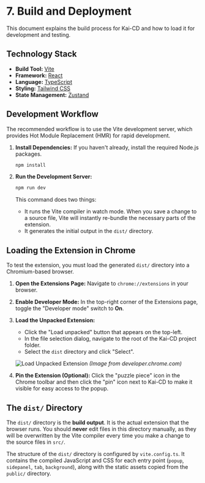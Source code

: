 # 7. Build and Deployment

This document explains the build process for Kai-CD and how to load it for development and testing.

## Technology Stack

-   **Build Tool:** [Vite](https://vitejs.dev/)
-   **Framework:** [React](https://react.dev/)
-   **Language:** [TypeScript](https://www.typescriptlang.org/)
-   **Styling:** [Tailwind CSS](https://tailwindcss.com/)
-   **State Management:** [Zustand](https://github.com/pmndrs/zustand)

## Development Workflow

The recommended workflow is to use the Vite development server, which provides Hot Module Replacement (HMR) for rapid development.

1.  **Install Dependencies:**
    If you haven't already, install the required Node.js packages.
    ```bash
    npm install
    ```

2.  **Run the Development Server:**
    ```bash
    npm run dev
    ```
    This command does two things:
    -   It runs the Vite compiler in watch mode. When you save a change to a source file, Vite will instantly re-bundle the necessary parts of the extension.
    -   It generates the initial output in the `dist/` directory.

## Loading the Extension in Chrome

To test the extension, you must load the generated `dist/` directory into a Chromium-based browser.

1.  **Open the Extensions Page:**
    Navigate to `chrome://extensions` in your browser.

2.  **Enable Developer Mode:**
    In the top-right corner of the Extensions page, toggle the "Developer mode" switch to **On**.

3.  **Load the Unpacked Extension:**
    -   Click the "Load unpacked" button that appears on the top-left.
    -   In the file selection dialog, navigate to the root of the Kai-CD project folder.
    -   Select the `dist` directory and click "Select".

    ![Load Unpacked Extension](https://developer-chrome-com.imgix.net/image/BrQidfK9jaQyIHwdw91aVpkPiGD2/LgwsO231V41S9Glqg6sY.png)
    *(Image from developer.chrome.com)*

4.  **Pin the Extension (Optional):**
    Click the "puzzle piece" icon in the Chrome toolbar and then click the "pin" icon next to Kai-CD to make it visible for easy access to the popup.

## The `dist/` Directory

The `dist/` directory is the **build output**. It is the actual extension that the browser runs. You should **never** edit files in this directory manually, as they will be overwritten by the Vite compiler every time you make a change to the source files in `src/`.

The structure of the `dist/` directory is configured by `vite.config.ts`. It contains the compiled JavaScript and CSS for each entry point (`popup`, `sidepanel`, `tab`, `background`), along with the static assets copied from the `public/` directory. 